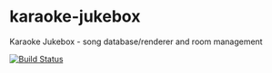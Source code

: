 # karaoke-jukebox
Karaoke Jukebox - song database/renderer and room management

[![Build Status](https://travis-ci.org/andrewmnelson/karaoke-jukebox.svg?branch=master)](https://travis-ci.org/andrewmnelson/karaoke-jukebox)
